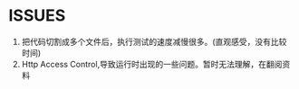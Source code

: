 ISSUES
======

1. 把代码切割成多个文件后，执行测试的速度减慢很多。(直观感受，没有比较时间)
2. Http Access Control,导致运行时出现的一些问题。暂时无法理解，在翻阅资料
